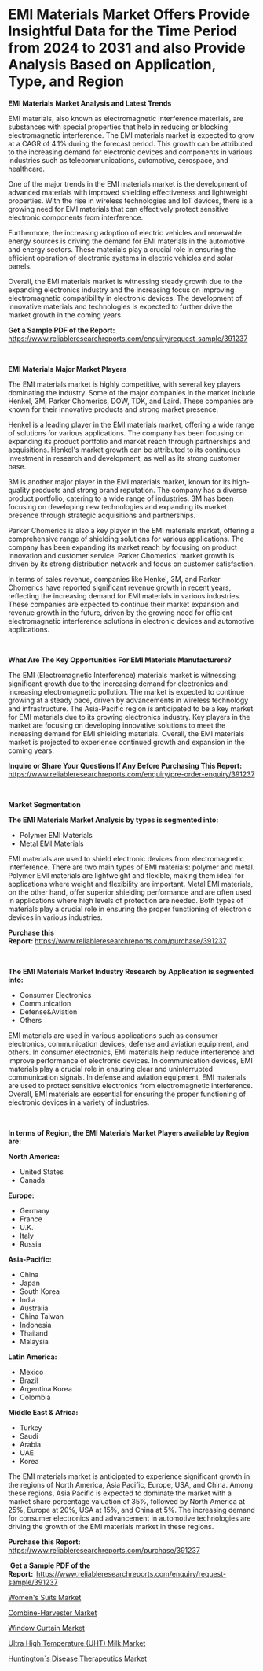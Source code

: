 <p><h1>EMI Materials Market Offers Provide Insightful Data for the Time Period from 2024 to 2031 and also Provide Analysis Based on Application, Type, and Region</h1></p><p><strong>EMI Materials Market Analysis and Latest Trends</strong></p>
<p><p>EMI materials, also known as electromagnetic interference materials, are substances with special properties that help in reducing or blocking electromagnetic interference. The EMI materials market is expected to grow at a CAGR of 4.1% during the forecast period. This growth can be attributed to the increasing demand for electronic devices and components in various industries such as telecommunications, automotive, aerospace, and healthcare.</p><p>One of the major trends in the EMI materials market is the development of advanced materials with improved shielding effectiveness and lightweight properties. With the rise in wireless technologies and IoT devices, there is a growing need for EMI materials that can effectively protect sensitive electronic components from interference.</p><p>Furthermore, the increasing adoption of electric vehicles and renewable energy sources is driving the demand for EMI materials in the automotive and energy sectors. These materials play a crucial role in ensuring the efficient operation of electronic systems in electric vehicles and solar panels.</p><p>Overall, the EMI materials market is witnessing steady growth due to the expanding electronics industry and the increasing focus on improving electromagnetic compatibility in electronic devices. The development of innovative materials and technologies is expected to further drive the market growth in the coming years.</p></p>
<p><strong>Get a Sample PDF of the Report:&nbsp;</strong> <a href="https://www.reliableresearchreports.com/enquiry/request-sample/391237">https://www.reliableresearchreports.com/enquiry/request-sample/391237</a></p>
<p>&nbsp;</p>
<p><strong>EMI Materials Major Market Players</strong></p>
<p><p>The EMI materials market is highly competitive, with several key players dominating the industry. Some of the major companies in the market include Henkel, 3M, Parker Chomerics, DOW, TDK, and Laird. These companies are known for their innovative products and strong market presence.</p><p>Henkel is a leading player in the EMI materials market, offering a wide range of solutions for various applications. The company has been focusing on expanding its product portfolio and market reach through partnerships and acquisitions. Henkel's market growth can be attributed to its continuous investment in research and development, as well as its strong customer base.</p><p>3M is another major player in the EMI materials market, known for its high-quality products and strong brand reputation. The company has a diverse product portfolio, catering to a wide range of industries. 3M has been focusing on developing new technologies and expanding its market presence through strategic acquisitions and partnerships.</p><p>Parker Chomerics is also a key player in the EMI materials market, offering a comprehensive range of shielding solutions for various applications. The company has been expanding its market reach by focusing on product innovation and customer service. Parker Chomerics' market growth is driven by its strong distribution network and focus on customer satisfaction.</p><p>In terms of sales revenue, companies like Henkel, 3M, and Parker Chomerics have reported significant revenue growth in recent years, reflecting the increasing demand for EMI materials in various industries. These companies are expected to continue their market expansion and revenue growth in the future, driven by the growing need for efficient electromagnetic interference solutions in electronic devices and automotive applications.</p></p>
<p>&nbsp;</p>
<p><strong>What Are The Key Opportunities For EMI Materials Manufacturers?</strong></p>
<p><p>The EMI (Electromagnetic Interference) materials market is witnessing significant growth due to the increasing demand for electronics and increasing electromagnetic pollution. The market is expected to continue growing at a steady pace, driven by advancements in wireless technology and infrastructure. The Asia-Pacific region is anticipated to be a key market for EMI materials due to its growing electronics industry. Key players in the market are focusing on developing innovative solutions to meet the increasing demand for EMI shielding materials. Overall, the EMI materials market is projected to experience continued growth and expansion in the coming years.</p></p>
<p><strong>Inquire or Share Your Questions If Any Before Purchasing This Report:</strong> <a href="https://www.reliableresearchreports.com/enquiry/pre-order-enquiry/391237">https://www.reliableresearchreports.com/enquiry/pre-order-enquiry/391237</a></p>
<p>&nbsp;</p>
<p><strong>Market Segmentation</strong></p>
<p><strong>The EMI Materials Market Analysis by types is segmented into:</strong></p>
<p><ul><li>Polymer EMI Materials</li><li>Metal EMI Materials</li></ul></p>
<p><p>EMI materials are used to shield electronic devices from electromagnetic interference. There are two main types of EMI materials: polymer and metal. Polymer EMI materials are lightweight and flexible, making them ideal for applications where weight and flexibility are important. Metal EMI materials, on the other hand, offer superior shielding performance and are often used in applications where high levels of protection are needed. Both types of materials play a crucial role in ensuring the proper functioning of electronic devices in various industries.</p></p>
<p><strong>Purchase this Report:&nbsp;</strong><a href="https://www.reliableresearchreports.com/purchase/391237">https://www.reliableresearchreports.com/purchase/391237</a></p>
<p>&nbsp;</p>
<p><strong>The EMI Materials Market Industry Research by Application is segmented into:</strong></p>
<p><ul><li>Consumer Electronics</li><li>Communication</li><li>Defense&Aviation</li><li>Others</li></ul></p>
<p><p>EMI materials are used in various applications such as consumer electronics, communication devices, defense and aviation equipment, and others. In consumer electronics, EMI materials help reduce interference and improve performance of electronic devices. In communication devices, EMI materials play a crucial role in ensuring clear and uninterrupted communication signals. In defense and aviation equipment, EMI materials are used to protect sensitive electronics from electromagnetic interference. Overall, EMI materials are essential for ensuring the proper functioning of electronic devices in a variety of industries.</p></p>
<p>&nbsp;</p>
<p><strong>In terms of Region, the EMI Materials Market Players available by Region are:</strong></p>
<p>
    <p> <strong> North America: </strong>
        <ul>
            <li>United States</li>
            <li>Canada</li>
        </ul>
        </p> 
    <p> <strong> Europe: </strong>
        <ul>
            <li>Germany</li>
            <li>France</li>
            <li>U.K.</li>
            <li>Italy</li>
            <li>Russia</li>
        </ul>
        </p> 
    <p> <strong> Asia-Pacific: </strong>
        <ul>
            <li>China</li>
            <li>Japan</li>
            <li>South Korea</li>
            <li>India</li>
            <li>Australia</li>
            <li>China Taiwan</li>
            <li>Indonesia</li>
            <li>Thailand</li>
            <li>Malaysia</li>
        </ul>
        </p> 
    <p> <strong> Latin America: </strong>
        <ul>
            <li>Mexico</li>
            <li>Brazil</li>
            <li>Argentina Korea</li>
            <li>Colombia</li>
        </ul>
        </p> 
    <p> <strong> Middle East & Africa: </strong>
        <ul>
            <li>Turkey</li>
            <li>Saudi</li>
            <li>Arabia</li>
            <li>UAE</li>
            <li>Korea</li>
        </ul>
    </p>
    </p>
<p><p>The EMI materials market is anticipated to experience significant growth in the regions of North America, Asia Pacific, Europe, USA, and China. Among these regions, Asia Pacific is expected to dominate the market with a market share percentage valuation of 35%, followed by North America at 25%, Europe at 20%, USA at 15%, and China at 5%. The increasing demand for consumer electronics and advancement in automotive technologies are driving the growth of the EMI materials market in these regions.</p></p>
<p><strong>Purchase this Report: </strong><a href="https://www.reliableresearchreports.com/purchase/391237">https://www.reliableresearchreports.com/purchase/391237</a></p>
<p>&nbsp;<strong>Get a Sample PDF of the Report:&nbsp;&nbsp;</strong><a href="https://www.reliableresearchreports.com/enquiry/request-sample/391237">https://www.reliableresearchreports.com/enquiry/request-sample/391237</a></p>
<p><strong></strong></p>
<p><p><a href="https://view.publitas.com/reportprime-1/womens-suits-market-size-growth-outlook-from-2024-to-2031-projecting-at-markets-trends-analysis-by-application-regional-outlook-and-revenue/">Women's Suits Market</a></p><p><a href="https://chivalrous-flock-a86.notion.site/Global-Combine-Harvester-Market-Size-and-Market-Trends-Insights-and-Projections-from-2024-to-2031-63b03c02070147f8b5ca8869ba452f32">Combine-Harvester Market</a></p><p><a href="https://view.publitas.com/reportprime-1/window-curtain-market-analysis-examines-its-scope-on-growth-opportunities-and-forecasted-trends-spanning-from-2024-to-2031/">Window Curtain Market</a></p><p><a href="https://faithful-glue-af3.notion.site/Ultra-High-Temperature-UHT-Milk-Market-Provides-a-Comprehensive-Analysis-Including-a-Macro-Overvie-c8d6fcd1bb84432d9475f9bb32d6ca54">Ultra High Temperature (UHT) Milk Market</a></p><p><a href="https://angry-finch-aaf.notion.site/Huntington-s-Disease-Therapeutics-Market-Growth-Market-Trends-COVID-19-Impact-and-Forecasts-for-p-7dd0fd4007f54e3caab72dfbca0164e4">Huntington`s Disease Therapeutics Market</a></p></p>